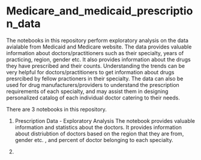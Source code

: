 # Medicare_and_medicaid_prescription_data

The notebooks in this repository perform exploratory analysis on the data avialable from Medicaid and Medicare website. The data provides valuable information about doctors/practitioners such as their specialty, years of practicing, region, gender etc. It also provides information about the drugs they have prescribed and their counts. Understanding the trends can be very helpful for doctors/practitioners to get information about drugs presrcibed by fellow practioners in their specialty. The data can also be used for drug manufacturers/providers to understand the prescription requirements of each specialty, and may assist them in designing personalized catalog of each individual doctor catering to their needs.

There are 3 notebooks in this repository.

1. Prescription Data - Exploratory Analysis
The notebook provides valuable information and statistics about the doctors. It provides information about distriubtion of doctors based on the region that they are from, gender etc. , and percent of doctor belonging to each specialty.

2.
